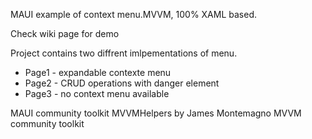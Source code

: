 MAUI example of context menu.MVVM, 100% XAML based. 

Check wiki page for demo

Project contains two diffrent imlpementations of menu. 

- Page1 - expandable contexte menu
- Page2 - CRUD operations with danger element
- Page3 - no context menu available

MAUI community toolkit
MVVMHelpers by James Montemagno
MVVM community toolkit